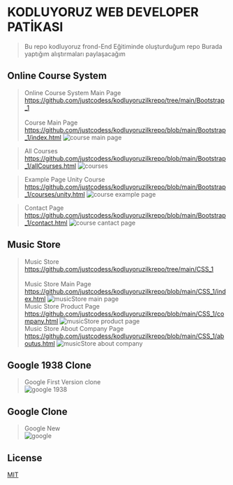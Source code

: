 # KODLUYORUZ WEB DEVELOPER PATİKASI
>Bu repo kodluyoruz frond-End Eğitiminde oluşturduğum repo
>Burada yaptığım alıştırmaları paylaşacağım



## Online Course System 
>Online Course System Main Page https://github.com/justcodess/kodluyoruzilkrepo/tree/main/Bootstrap_1 <br><br>
>Course Main Page https://github.com/justcodess/kodluyoruzilkrepo/blob/main/Bootstrap_1/index.html
>![course main page](https://github.com/justcodess/kodluyoruzilkrepo/blob/main/Bootstrap_1/index-html.png)

>All Courses https://github.com/justcodess/kodluyoruzilkrepo/blob/main/Bootstrap_1/allCourses.html
>![courses](https://github.com/justcodess/kodluyoruzilkrepo/blob/main/Bootstrap_1/allCourses-html.png)

>Example Page Unity Course https://github.com/justcodess/kodluyoruzilkrepo/blob/main/Bootstrap_1/courses/unity.html
>![course example page](https://github.com/justcodess/kodluyoruzilkrepo/blob/main/Bootstrap_1/courses-unity-html(example%20page).png)

>Contact Page https://github.com/justcodess/kodluyoruzilkrepo/blob/main/Bootstrap_1/contact.html
>![course cantact page](https://github.com/justcodess/kodluyoruzilkrepo/blob/main/Bootstrap_1/contact-html.png)

## Music Store
>Music Store https://github.com/justcodess/kodluyoruzilkrepo/tree/main/CSS_1 <br><br>
>Music Store Main Page https://github.com/justcodess/kodluyoruzilkrepo/blob/main/CSS_1/index.html
>![musicStore main page](https://github.com/justcodess/kodluyoruzilkrepo/blob/main/CSS_1/index-html.png)<br>
>Music Store Product Page https://github.com/justcodess/kodluyoruzilkrepo/blob/main/CSS_1/company.html
>![musicStore product page](https://github.com/justcodess/kodluyoruzilkrepo/blob/main/CSS_1/company-html.png)<br>
>Music Store About Company Page https://github.com/justcodess/kodluyoruzilkrepo/blob/main/CSS_1/aboutus.html
>![musicStore about company](https://github.com/justcodess/kodluyoruzilkrepo/blob/main/CSS_1/aboutus-html.png)<br>

## Google 1938 Clone
>Google First Version clone <br>
>![google 1938](https://github.com/justcodess/kodluyoruzilkrepo/blob/main/CSS_2/google-1938.png)

## Google Clone
>Google New <br>
>![google](https://github.com/justcodess/kodluyoruzilkrepo/blob/main/CSS_3/google-2023.png)


## License
[MIT](https://choosealicense.com/licenses/mit/)
